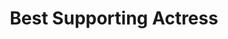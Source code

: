 ---
title: "Best Supporting Actress"
edition: 2009
winner: Marion Cotillard
kind: "actor"
film: public-enemies.md
image: https://m.media-amazon.com/images/M/MV5BMTcxODk3MzQzMV5BMl5BanBnXkFtZTcwMjIzMjU2Mg@@._V1_FMjpg_UX700_.jpg
type: award
weight: 7
---